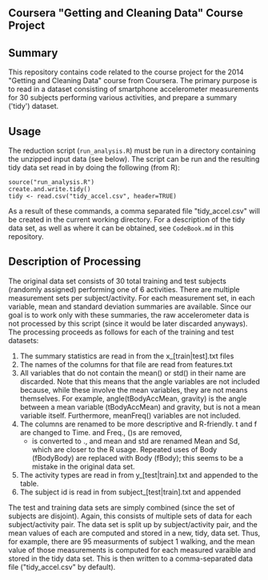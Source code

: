 Coursera "Getting and Cleaning Data" Course Project
-----------------------------------------------------

Summary
-------
This repository contains code related to the course
project for the 2014 "Getting and Cleaning Data"
course from Coursera.  The primary purpose is to
read in a dataset consisting of smartphone accelerometer 
measurements for 30 subjects performing various activities,
and prepare a summary ('tidy') dataset.

Usage
-----
The reduction script (`run_analysis.R`) must be run in a 
directory containing the
unzipped input data (see below).  The script can be
run and the resulting tidy data set read in by doing
the following (from R):

    source("run_analysis.R")
    create.and.write.tidy()
    tidy <- read.csv("tidy_accel.csv", header=TRUE)

As a result of these commands, a comma separated
file "tidy_accel.csv" will be created in the current 
working directory.  For a description of the tidy data
set, as well as where it can be obtained, 
see `CodeBook.md` in this repository.


Description of Processing
-------------------------
The original data set consists of 30 total training and test subjects
(randomly assigned) performing one of 6 activities.  There are
multiple measurement sets per subject/activity.  For each measurement
set, in each variable, mean and standard deviation summaries
are available.  Since our goal is to work only with these
summaries, the raw accelerometer data is not processed by this script
(since it would be later discarded anyways).  The processing proceeds
as follows for each of the training and test datasets:

  1. The summary statistics are read in from the x_[train|test].txt
     files
  2. The names of the columns for that file are read from features.txt
  3. All variables that do not contain the mean() or std() in their name are
     discarded.  Note that this means that the angle variables are
     not included because, while these involve the mean variables, 
     they are not means themselves.  For example, angle(tBodyAccMean, 
     gravity) is the angle between a mean variable (tBodyAccMean) and 
     gravity, but is not a mean variable itself.  Furthermore,
     meanFreq() variables are not included.
  4. The columns are renamed to be more descriptive and R-friendly.
     t and f are changed to Time. and Freq., ()s are removed,
     - is converted to ., and mean and std are renamed Mean and Sd,
     which are closer to the R usage.  Repeated uses of Body
     (fBodyBody) are replaced with Body (fBody); this seems
     to be a mistake in the original data set.
  5. The activity types are read in from y_[test|train].txt and
     appended to the table.
  6. The subject id is read in from subject_[test|train].txt and appended

The test and training data sets are simply combined (since the set
of subjects are disjoint).  Again, this consists of multiple
sets of data for each subject/activity pair.  The data set is split
up by subject/activity pair, and the mean values of each are computed
and stored in a new, tidy, data set.  Thus, for example,
there are 95 measurments of subject 1 walking, and the mean value
of those measurements is computed for each measured varaible and
stored in the tidy data set.  This is then written to a comma-separated
data file ("tidy_accel.csv" by default).


    

